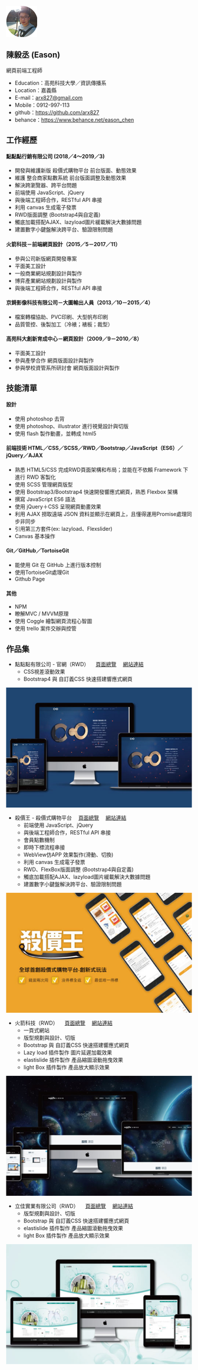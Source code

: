 ![image](user-1.png)
## 陳毅丞 (Eason)
 網頁前端工程師
 - Education：高苑科技大學／資訊傳播系
 - Location：嘉義縣
 - E-mail：arx827@gmail.com
 - Mobile：0912-997-113
 - github：https://github.com/arx827
 - behance：https://www.behance.net/eason_chen

## 工作經歷

#### 點點點行銷有限公司 (2018／4～2019／3)
 * 開發與維護新版  殺價式購物平台  前台版面、動態效果
 * 維護  整合商家點數系統  前台版面調整及動態效果
 * 解決跨瀏覽器、跨平台問題
 * 前端使用  JavaScript、jQuery
 * 與後端工程師合作，RESTful  API  串接
 * 利用  canvas  生成電子發票
 * RWD版面調整  (Bootstrap4與自定義)
 * 觸底加載搭配AJAX、lazyload圖片緩載解決大數據問題
 * 建置數字小鍵盤解決跨平台、驗證限制問題

#### 火箭科技－前端網頁設計（2015／5－2017／11）
 * 參與公司新版網頁開發專案
 * 平面美工設計
 * 一般商業網站規劃設計與製作
 * 博弈產業網站規劃設計與製作
 * 與後端工程師合作，RESTful API 串接
 
#### 京錡影像科技有限公司－大圖輸出人員（2013／10－2015／4）
 * 檔案轉檔協助、PVC印刷、大型帆布印刷
 * 品質管控、後製加工（冷裱；裱板；裁型）

#### 高苑科大創新育成中心－網頁設計（2009／9－2010／8）
 * 平面美工設計
 * 參與產學合作  網頁版面設計與製作
 * 參與學校資管系所研討會  網頁版面設計與製作


## 技能清單

#### 設計
 * 使用 photoshop 去背
 * 使用 photoshop、illustrator 進行視覺設計與切版
 * 使用 flash 製作動畫，並轉成 html5
 
#### 前端技術 HTML／CSS／SCSS／RWD／Bootstrap／JavaScript（ES6）／jQuery／AJAX
 * 熟悉 HTML5/CSS 完成RWD頁面架構和布局；並能在不依賴 Framework 下進行 RWD 客製化
 * 使用 SCSS 管理網頁版型
 * 使用 Bootstrap3/Bootstrap4 快速開發響應式網頁，熟悉 Flexbox 架構
 * 撰寫 JavaScript ES6 語法
 * 使用 jQuery＋CSS 呈現網頁動畫效果
 * 利用 AJAX 撈取遠端 JSON 資料並顯示在網頁上，且懂得運用Promise處理同步非同步
 * 引用第三方套件(ex: lazyload、Flexslider)
 * Canvas 基本操作

#### Git／GitHub／TortoiseGit
 * 能使用 Git 在 GitHub 上進行版本控制
 * 使用TortoiseGit處理Git
 * Github Page

#### 其他
 * NPM
 * 瞭解MVC / MVVM原理
 * 使用 Coggle 繪製網頁流程心智圖
 * 使用 trello 案件交辦與控管
 
 
## 作品集 
- 點點點有限公司 - 官網（RWD）
　<a href="https://www.behance.net/gallery/77936247/_" target="_blank">頁面總覽</a>
　<a href="http://www.diandiandian.com.tw/index.php" target="_blank">網站連結</a>
  - CSS視差滾動效果
  - Bootstrap4 與 自訂義CSS 快速搭建響應式網頁
  
![](/pic3.jpg)


- 殺價王 - 殺價式購物平台
　<a href="https://www.behance.net/gallery/77946123/_" target="_blank">頁面總覽</a>
　<a href="http://www.saja.com.tw/site/" target="_blank">網站連結</a>
  - 前端使用 JavaScript、jQuery
  - 與後端工程師合作，RESTful API 串接
  - 會員點數機制
  - 即時下標流程串接
  - WebView仿APP 效果製作(滑動、切換)
  - 利用 canvas 生成電子發票
  - RWD、FlexBox版面調整 (Bootstrap4與自定義)
  - 觸底加載搭配AJAX、lazyload圖片緩載解決大數據問題
  - 建置數字小鍵盤解決跨平台、驗證限制問題
  
![](/pic4.jpg)


- 火箭科技（RWD）
　<a href="https://www.behance.net/gallery/77931953/_" target="_blank">頁面總覽</a>
　<a href="https://eason.neocities.org/rocketsz/" target="_blank">網站連結</a>
  - 一頁式網站
  - 版型規劃與設計、切版
  - Bootstrap 與 自訂義CSS 快速搭建響應式網頁
  - Lazy load 插件製作 圖片延遲加載效果
  - elastislide 插件製作 產品縮圖滾動拖曳效果
  - light Box 插件製作 產品放大顯示效果

![](/pic1.jpg)


- 立佳實業有限公司（RWD）
　<a href="https://www.behance.net/gallery/77958849/_" target="_blank">頁面總覽</a>
　<a href="https://eason.neocities.org/li_chia/tw/index.html" target="_blank">網站連結</a>
  - 版型規劃與設計、切版
  - Bootstrap 與 自訂義CSS 快速搭建響應式網頁
  - elastislide 插件製作 產品縮圖滾動拖曳效果
  - light Box 插件製作 產品放大顯示效果
  
![](/pic2.jpg)
